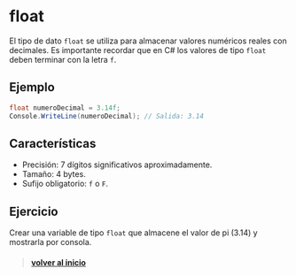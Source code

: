 # **float**

El tipo de dato `float` se utiliza para almacenar valores numéricos reales con decimales. Es importante recordar que en C# los valores de tipo `float` deben terminar con la letra `f`.

## Ejemplo

```csharp
float numeroDecimal = 3.14f;
Console.WriteLine(numeroDecimal); // Salida: 3.14
```

## Características

- Precisión: 7 dígitos significativos aproximadamente.
- Tamaño: 4 bytes.
- Sufijo obligatorio: `f` o `F`.

## Ejercicio

Crear una variable de tipo `float` que almacene el valor de pi (3.14) y mostrarla por consola.

> #### [volver al inicio](../../README.md)
